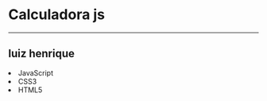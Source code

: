 <h1> Calculadora js</h1>
<hr>
<h2>luiz henrique</h2>

<a>
    <li>JavaScript</li>
    <li>CSS3</li>
    <li>HTML5</li>
</a>
